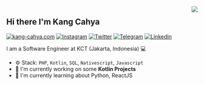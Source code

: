 <img align="right" src="https://github-readme-stats.vercel.app/api?username=dyazincahya&show_icons=true"> 

## Hi there I'm Kang Cahya

[![kang-cahya.com](https://img.shields.io/static/v1?label=Website&message=%20&logo=Php&style=flat-square&logoColor=white)](https://kang-cahya.com)
[![Instagram](https://img.shields.io/static/v1?label=Instagram&message=%20&logo=Instagram&style=flat-square&logoColor=red)](https://www.instagram.com/vierundsieben/)
[![Twitter](https://img.shields.io/static/v1?label=Twitter&message=%20&logo=Twitter&style=flat-square&logoColor=blue)](https://twitter.com/cahyadyazin)
[![Telegram](https://img.shields.io/static/v1?label=Telegram&message=%20&logo=Telegram&style=flat-square&logoColor=blue)](https://t.me/dyazincahya)
[![LinkedIn](https://img.shields.io/static/v1?label=LinkedIn&message=%20&logo=LinkedIn&style=flat-square&logoColor=blue)](https://www.linkedin.com/in/cahyadyazin/)

I am a Software Engineer at KCT (Jakarta, Indonesia) 💻

- ⚙️ Stack: ``PHP``, ``Kotlin``, ``SQL``, ``Nativescript``, ``Javascript``
- 🏢 I'm currently working on some **Kotlin Projects**
- 🌱 I'm currently learning about Python, ReactJS
